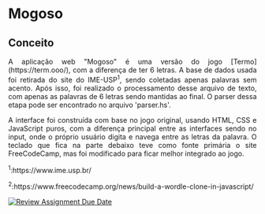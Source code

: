 # Mogoso
## Conceito
<p style="text-align:justify">A aplicação web "Mogoso" é uma versão do jogo [Termo](https://term.ooo/), com a diferença de ter 6 letras. A base de dados usada foi retirada do site do IME-USP<sup>1</sup>, sendo coletadas apenas palavras sem acento. Após isso, foi realizado o processamento desse arquivo de texto, com apenas as palavras de 6 letras sendo mantidas ao final. O parser dessa etapa pode ser encontrado no arquivo 'parser.hs'.</p>

<p style="text-align:justify">A interface foi construída com base no jogo original, usando HTML, CSS e JavaScript puros, com a diferença principal entre as interfaces sendo no input, onde o próprio usuário digita e navega entre as letras da palavra. O teclado que fica na parte debaixo teve como fonte primária o site FreeCodeCamp, mas foi modificado para ficar melhor integrado ao jogo.</p>

<p><sup>1</sup>:https://www.ime.usp.br/</p>
<p><sup>2</sup>:https://www.freecodecamp.org/news/build-a-wordle-clone-in-javascript/</p>

[![Review Assignment Due Date](https://classroom.github.com/assets/deadline-readme-button-22041afd0340ce965d47ae6ef1cefeee28c7c493a6346c4f15d667ab976d596c.svg)](https://classroom.github.com/a/7NMOLXjY)